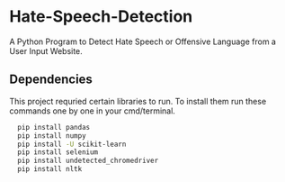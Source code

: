 # Hate-Speech-Detection
A Python Program to Detect Hate Speech or Offensive Language from a User Input Website.

## Dependencies

This project requried certain libraries to run. To install them run these commands one by one in your cmd/terminal.

```bash
  pip install pandas
  pip install numpy
  pip install -U scikit-learn
  pip install selenium
  pip install undetected_chromedriver
  pip install nltk
```
    
